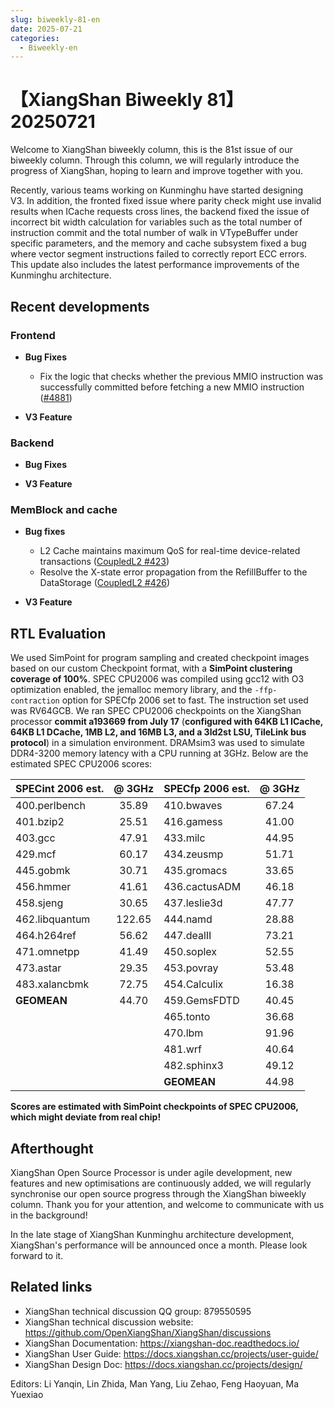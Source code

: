 ```yaml
---
slug: biweekly-81-en
date: 2025-07-21
categories:
  - Biweekly-en
---
```


# 【XiangShan Biweekly 81】20250721

Welcome to XiangShan biweekly column, this is the 81st issue of our biweekly column. Through this column, we will regularly introduce the progress of XiangShan, hoping to learn and improve together with you.

Recently, various teams working on Kunminghu have started designing V3. In addition, the fronted fixed issue where parity check might use invalid results when ICache requests cross lines, the backend fixed the issue of incorrect bit width calculation for variables such as the total number of instruction commit and the total number of walk in VTypeBuffer under specific parameters, and the memory and cache subsystem fixed a bug where vector segment instructions failed to correctly report ECC errors. This update also includes the latest performance improvements of the Kunminghu architecture.

<!-- more -->
## Recent developments

### Frontend

- **Bug Fixes**
    - Fix the logic that checks whether the previous MMIO instruction was successfully committed before fetching a new MMIO instruction ([#4881](https://github.com/OpenXiangShan/XiangShan/pull/4881))

- **V3 Feature**

### Backend

- **Bug Fixes**

- **V3 Feature**

### MemBlock and cache

- **Bug fixes**
    - L2 Cache maintains maximum QoS for real-time device-related transactions ([CoupledL2 #423](https://github.com/OpenXiangShan/CoupledL2/pull/423))
    - Resolve the X-state error propagation from the RefillBuffer to the DataStorage ([CoupledL2 #426](https://github.com/OpenXiangShan/CoupledL2/pull/426))

- **V3 Feature**

## RTL Evaluation

We used SimPoint for program sampling and created checkpoint images based on our custom Checkpoint format, with a **SimPoint clustering coverage of 100%**. SPEC CPU2006 was compiled using gcc12 with O3 optimization enabled, the jemalloc memory library, and the `-ffp-contraction` option for SPECfp 2006 set to fast. The instruction set used was RV64GCB. We ran SPEC CPU2006 checkpoints on the XiangShan processor **commit a193669 from July 17** (**configured with 64KB L1 ICache, 64KB L1 DCache, 1MB L2, and 16MB L3, and a 3ld2st LSU, TileLink bus protocol**) in a simulation environment. DRAMsim3 was used to simulate DDR4-3200 memory latency with a CPU running at 3GHz. Below are the estimated SPEC CPU2006 scores:

| SPECint 2006 est. | @ 3GHz | SPECfp 2006 est.  | @ 3GHz |
| :---------------- | :----: | :---------------- | :----: |
| 400.perlbench     | 35.89  | 410.bwaves        | 67.24  |
| 401.bzip2         | 25.51  | 416.gamess        | 41.00  |
| 403.gcc           | 47.91  | 433.milc          | 44.95  |
| 429.mcf           | 60.17  | 434.zeusmp        | 51.71  |
| 445.gobmk         | 30.71  | 435.gromacs       | 33.65  |
| 456.hmmer         | 41.61  | 436.cactusADM     | 46.18  |
| 458.sjeng         | 30.65  | 437.leslie3d      | 47.77  |
| 462.libquantum    | 122.65 | 444.namd          | 28.88  |
| 464.h264ref       | 56.62  | 447.dealII        | 73.21  |
| 471.omnetpp       | 41.49  | 450.soplex        | 52.55  |
| 473.astar         | 29.35  | 453.povray        | 53.48  |
| 483.xalancbmk     | 72.75  | 454.Calculix      | 16.38  |
| **GEOMEAN**       | 44.70  | 459.GemsFDTD      | 40.45  |
|                   |        | 465.tonto         | 36.68  |
|                   |        | 470.lbm           | 91.96  |
|                   |        | 481.wrf           | 40.64  |
|                   |        | 482.sphinx3       | 49.12  |
|                   |        | **GEOMEAN**       | 44.98  |

**Scores are estimated with SimPoint checkpoints of SPEC CPU2006, which might deviate from real chip!**

## Afterthought

XiangShan Open Source Processor is under agile development, new features and new optimisations are continuously added, we will regularly synchronise our open source progress through the XiangShan biweekly column. Thank you for your attention, and welcome to communicate with us in the background!

In the late stage of XiangShan Kunminghu architecture development, XiangShan's performance will be announced once a month. Please look forward to it.

## Related links

- XiangShan technical discussion QQ group: 879550595
- XiangShan technical discussion website: https://github.com/OpenXiangShan/XiangShan/discussions
- XiangShan Documentation: https://xiangshan-doc.readthedocs.io/
- XiangShan User Guide: https://docs.xiangshan.cc/projects/user-guide/
- XiangShan Design Doc: https://docs.xiangshan.cc/projects/design/

Editors: Li Yanqin, Lin Zhida, Man Yang, Liu Zehao, Feng Haoyuan, Ma Yuexiao
